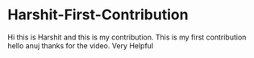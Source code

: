 # Harshit-First-Contribution
Hi this is Harshit and this is my contribution.
This is my first contribution
hello anuj thanks for the video. Very Helpful

